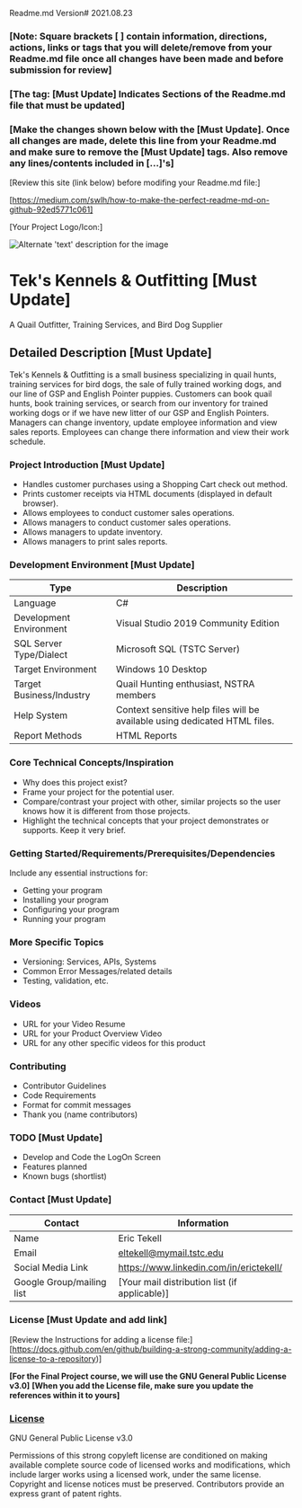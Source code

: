 Readme.md Version# 2021.08.23


### [Note: Square brackets [ ] contain information, directions, actions, links or tags that you will delete/remove from your Readme.md file once all changes have been made and before submission for review]
### [The tag: [Must Update] Indicates Sections of the Readme.md file that must be updated]
### [Make the changes shown below with the [Must Update]. Once all changes are made, delete this line from your Readme.md and make sure to remove the [Must Update] tags. Also remove any lines/contents included in [...]'s]


[Review this site (link below) before modifing your Readme.md file:]

[https://medium.com/swlh/how-to-make-the-perfect-readme-md-on-github-92ed5771c061]


[Your Project Logo/Icon:]

![Alternate 'text' description for the image](https://github.com/JamesFlippin/Final-Project-21SP_StudentTemplate/blob/main/OctoCat_SM.png "My Pet Octocat Logo")

# Tek's Kennels & Outfitting [Must Update]
A Quail Outfitter, Training Services, and Bird Dog Supplier

## Detailed Description [Must Update]

Tek's Kennels & Outfitting is a small business specializing in quail hunts, training services for bird dogs, the sale of fully trained working dogs, and our line of GSP and English Pointer puppies. Customers can book quail hunts, book training services, or search from our inventory for trained working dogs or if we have new litter of our GSP and English Pointers. Managers can change inventory, update employee information and view sales reports. Employees can change there information and view their work schedule.

### Project Introduction [Must Update]  

- Handles customer purchases using a Shopping Cart check out method.
- Prints customer receipts via HTML documents (displayed in default browser).
- Allows employees to conduct customer sales operations.
- Allows managers to conduct customer sales operations.
- Allows managers to update inventory.
- Allows managers to print sales reports.


### Development Environment [Must Update]

Type | Description
-----|-------------
Language | C#
Development Environment | Visual Studio 2019 Community Edition
SQL Server Type/Dialect | Microsoft SQL (TSTC Server)
Target Environment | Windows 10 Desktop
Target Business/Industry | Quail Hunting enthusiast, NSTRA members
Help System | Context sensitive help files will be available using dedicated HTML files.
Report Methods | HTML Reports

### Core Technical Concepts/Inspiration

- Why does this project exist?
- Frame your project for the potential user. 
- Compare/contrast your project with other, similar projects so the user knows how it is different from those projects.
- Highlight the technical concepts that your project demonstrates or supports. Keep it very brief.

### Getting Started/Requirements/Prerequisites/Dependencies
Include any essential instructions for:
- Getting your program
- Installing your program
- Configuring your program
- Running your program

### More Specific Topics
- Versioning: Services, APIs, Systems
- Common Error Messages/related details
- Testing, validation, etc.

### Videos
- URL for your Video Resume
- URL for your Product Overview Video
- URL for any other specific videos for this product

### Contributing
- Contributor Guidelines
- Code Requirements
- Format for commit messages
- Thank you (name contributors)

### TODO [Must Update]
- Develop and Code the LogOn Screen
- Features planned
- Known bugs (shortlist)

### Contact [Must Update]

Contact | Information
--------|------
Name | Eric Tekell
Email | eltekell@mymail.tstc.edu
Social Media Link | https://www.linkedin.com/in/erictekell/
Google Group/mailing list | [Your mail distribution list (if applicable)]

### License [Must Update and add link]

[Review the Instructions for adding a license file:]
[https://docs.github.com/en/github/building-a-strong-community/adding-a-license-to-a-repository)]

**[For the Final Project course, we will use the GNU General Public License v3.0]**
**[When you add the License file, make sure you update the references within it to yours]**

### <a href="https://github.com/TSTC-CPT/21FA-FinalProject-TekellE/edit/main/LICENSE" target _blank>License</a>


GNU General Public License v3.0

Permissions of this strong copyleft license are conditioned on making available complete source code of licensed works and modifications, which include larger works using a licensed work, under the same license. Copyright and license notices must be preserved. Contributors provide an express grant of patent rights.
